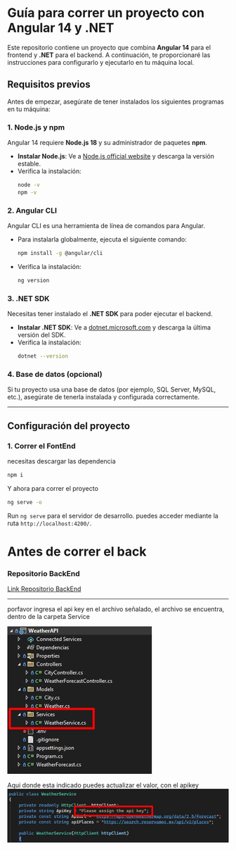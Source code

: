 # Guía para correr un proyecto con Angular 14 y .NET

Este repositorio contiene un proyecto que combina **Angular 14** para el frontend y **.NET** para el backend. A continuación, te proporcionaré las instrucciones para configurarlo y ejecutarlo en tu máquina local.

## Requisitos previos

Antes de empezar, asegúrate de tener instalados los siguientes programas en tu máquina:

### 1. **Node.js y npm**
   Angular 14 requiere **Node.js 18** y su administrador de paquetes **npm**.

   - **Instalar Node.js**: Ve a [Node.js official website](https://nodejs.org/) y descarga la versión estable.
   - Verifica la instalación:
     ```bash
     node -v
     npm -v
     ```

### 2. **Angular CLI**
   Angular CLI es una herramienta de línea de comandos para Angular.

   - Para instalarla globalmente, ejecuta el siguiente comando:
     ```bash
     npm install -g @angular/cli
     ```

   - Verifica la instalación:
     ```bash
     ng version
     ```

### 3. **.NET SDK**
   Necesitas tener instalado el **.NET SDK** para poder ejecutar el backend.

   - **Instalar .NET SDK**: Ve a [dotnet.microsoft.com](https://dotnet.microsoft.com/download) y descarga la última versión del SDK.
   - Verifica la instalación:
     ```bash
     dotnet --version
     ```

### 4. **Base de datos (opcional)**
   Si tu proyecto usa una base de datos (por ejemplo, SQL Server, MySQL, etc.), asegúrate de tenerla instalada y configurada correctamente.

---

## Configuración del proyecto

### 1. **Correr el FontEnd**
   necesitas descargar las dependencia
   ```bash
   npm i
   ```
   Y ahora para correr el proyecto
   ```bash
   ng serve -o
   ```
   


Run `ng serve` para el servidor de desarrollo. puedes acceder mediante la ruta `http://localhost:4200/`. 



# Antes de correr el back


### Repositorio BackEnd
[Link Repositorio BackEnd](https://github.com/EdsonAmaya7/WeatherAppBE)


---
porfavor ingresa el api key en el archivo señalado,
el archivo se encuentra, dentro de la carpeta Service

![App Screenshot](src\assets\ruta.jpg)

Aqui donde esta indicado puedes actualizar el valor, con el apikey
![App Screenshot](src\assets\apiKey.jpeg)

